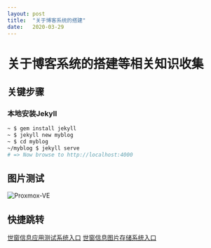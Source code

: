 ```yaml
---
layout: post
title:  "关于博客系统的搭建"
date:   2020-03-29
---
```


# 关于博客系统的搭建等相关知识收集

## 关键步骤

### 本地安装Jekyll

```bash
~ $ gem install jekyll
~ $ jekyll new myblog
~ $ cd myblog
~/myblog $ jekyll serve
# => Now browse to http://localhost:4000
```

## 图片测试

![Proxmox-VE](https://pve.proxmox.com/mediawiki/images/thumb/f/f9/Proxmox-VE-5-4-Cluster-Summary.png/600px-Proxmox-VE-5-4-Cluster-Summary.png)

## 快捷跳转

[世窗信息应用测试系统入口](https://worldeyes.cn)
[世窗信息图片存储系统入口](http://images.worldeyes.cn)
